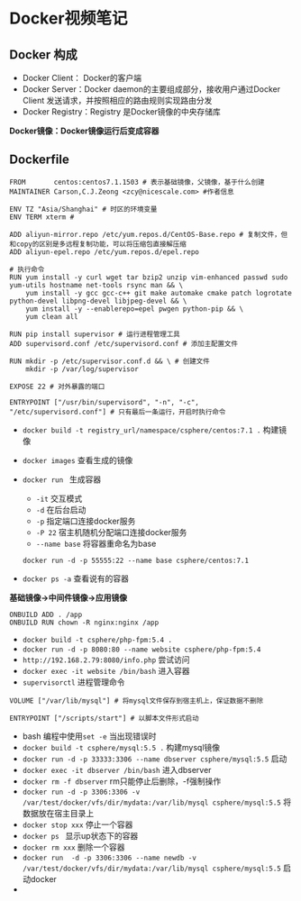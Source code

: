 # Docker视频笔记

## Docker 构成

* Docker Client： Docker的客户端
* Docker Server：Docker daemon的主要组成部分，接收用户通过Docker Client 发送请求，并按照相应的路由规则实现路由分发
* Docker Registry：Registry 是Docker镜像的中央存储库

**Docker镜像：Docker镜像运行后变成容器**

## Dockerfile

```shell
FROM       centos:centos7.1.1503 # 表示基础镜像，父镜像，基于什么创建
MAINTAINER Carson,C.J.Zeong <zcy@nicescale.com> #作者信息

ENV TZ "Asia/Shanghai" # 时区的环境变量
ENV TERM xterm # 

ADD aliyun-mirror.repo /etc/yum.repos.d/CentOS-Base.repo # 复制文件，但和copy的区别是多远程复制功能，可以将压缩包直接解压缩
ADD aliyun-epel.repo /etc/yum.repos.d/epel.repo

# 执行命令
RUN yum install -y curl wget tar bzip2 unzip vim-enhanced passwd sudo yum-utils hostname net-tools rsync man && \
    yum install -y gcc gcc-c++ git make automake cmake patch logrotate python-devel libpng-devel libjpeg-devel && \
    yum install -y --enablerepo=epel pwgen python-pip && \
    yum clean all

RUN pip install supervisor # 运行进程管理工具
ADD supervisord.conf /etc/supervisord.conf # 添加主配置文件

RUN mkdir -p /etc/supervisor.conf.d && \ # 创建文件
    mkdir -p /var/log/supervisor

EXPOSE 22 # 对外暴露的端口

ENTRYPOINT ["/usr/bin/supervisord", "-n", "-c", "/etc/supervisord.conf"] # 只有最后一条运行，开启时执行命令
```

* `docker build -t registry_url/namespace/csphere/centos:7.1 .` 构建镜像

* `docker images` 查看生成的镜像

* `docker run `  生成容器

  * `-it` 交互模式
  * `-d` 在后台启动
  * `-p`  指定端口连接docker服务
  * `-P 22` 宿主机随机分配端口连接docker服务 
  * `--name base` 将容器重命名为base 

  ````shell
  docker run -d -p 55555:22 --name base csphere/centos:7.1
  ````

* `docker ps -a`  查看说有的容器

**基础镜像->中间件镜像->应用镜像**

```
ONBUILD ADD . /app
ONBUILD RUN chown -R nginx:nginx /app
```

* `docker build -t csphere/php-fpm:5.4 .` 
* `docker run -d -p 8080:80 --name website csphere/php-fpm:5.4`
* `http://192.168.2.79:8080/info.php` 尝试访问
* `docker exec -it website /bin/bash` 进入容器
* `supervisorctl` 进程管理命令

 ````shell
VOLUME ["/var/lib/mysql"] # 将mysql文件保存到宿主机上，保证数据不删除

ENTRYPOINT ["/scripts/start"] # 以脚本文件形式启动
 ````

* bash 编程中使用`set -e` 当出现错误时
* `docker build -t csphere/mysql:5.5 .` 构建mysql镜像
* `docker run -d -p 33333:3306 --name dbserver csphere/mysql:5.5` 启动
* `docker exec -it dbserver /bin/bash` 进入dbserver
* `docker rm -f dbserver` rm只能停止后删除，-f强制操作
* `docker run -d -p 3306:3306 -v /var/test/docker/vfs/dir/mydata:/var/lib/mysql csphere/mysql:5.5`  将数据放在宿主目录上
* `docker stop xxx` 停止一个容器
* `docker ps ` 显示up状态下的容器
* `docker rm xxx` 删除一个容器
* `docker run  -d -p 3306:3306 --name newdb -v /var/test/docker/vfs/dir/mydata:/var/lib/mysql csphere/mysql:5.5` 启动docker 
* ​

















